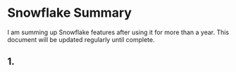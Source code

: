 # Snowflake Summary
I am summing up Snowflake features after using it for more than a year. This document will be updated regularly until complete. 

## 1. 